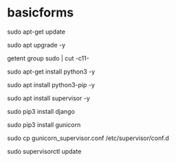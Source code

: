 # basicforms
sudo apt-get update

sudo apt upgrade -y

getent group sudo | cut -c11-

sudo apt-get install python3 -y

sudo apt install python3-pip -y

sudo apt install supervisor -y

sudo pip3 install django

sudo pip3 install gunicorn

sudo cp gunicorn_supervisor.conf /etc/supervisor/conf.d

sudo supervisorctl update
